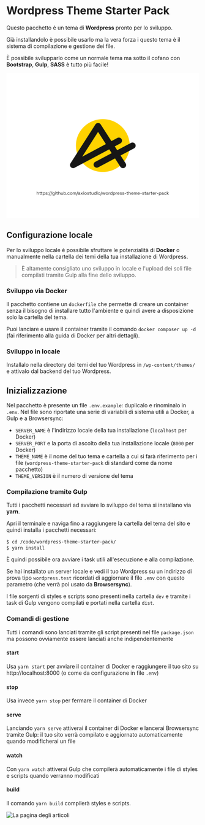 # Wordpress Theme Starter Pack

Questo pacchetto è un tema di **Wordpress** pronto per lo sviluppo.

Già installandolo è possibile usarlo ma la vera forza i questo tema è il sistema di compilazione e gestione dei file.

È possibile svilupparlo come un normale tema ma sotto il cofano con **Bootstrap**, **Gulp**, **SASS** è tutto più facile!

![](https://raw.githubusercontent.com/andrearufo/wordpress-theme-starter-pack/master/screenshot.png)

## Configurazione locale

Per lo sviluppo locale è possibile sfruttare le potenzialità di **Docker** o manualmente nella cartella dei temi della tua installazione di Wordpress.

>  È altamente consigliato uno sviluppo in locale e l'upload dei soli file compilati tramite Gulp alla fine dello sviluppo.

### Sviluppo via Docker

Il pacchetto contiene un `dockerfile` che permette di creare un container senza il bisogno di installare tutto l'ambiente e quindi avere a disposizione solo la cartella del tema.

Puoi lanciare e usare il container tramite il comando `docker composer up -d` (fai riferimento alla guida di Docker per altri dettagli).

### Sviluppo in locale

Installalo nella directory dei temi del tuo Wordpress in `/wp-content/themes/` e attivalo dal backend del tuo Wordpress.

## Inizializzazione

Nel pacchetto è presente un file `.env.example`: duplicalo e rinominalo in `.env`. Nel file sono riportate una serie di variabili di sistema utili a Docker, a Gulp e a Browsersync:

- `SERVER_NAME` è l'indirizzo locale della tua installazione (`localhost` per Docker)
- `SERVER_PORT` e la porta di ascolto della tua installazione locale (`8000` per Docker)
- `THEME_NAME` è il nome del tuo tema e cartella a cui si farà riferimento per i file (`wordpress-theme-starter-pack` di standard come da nome pacchetto)
- `THEME_VERSION` è il numero di versione del tema

### Compilazione tramite Gulp

Tutti i pacchetti necessari ad avviare lo sviluppo del tema si installano via **yarn**.

Apri il terminale e naviga fino a raggiungere la cartella del tema del sito e quindi installa i pacchetti necessari:

```
$ cd /code/wordpress-theme-starter-pack/
$ yarn install
```

È quindi possibile ora avviare i task utili all'esecuzione e alla compilazione.

Se hai installato un server locale e vedi il tuo Wordpress su un indirizzo di prova tipo `wordpress.test` ricordati di aggiornare il file `.env` con questo parametro (che verrà poi usato da **Browsersync**).

I file sorgenti di styles e scripts sono presenti nella cartella `dev` e tramite i task di Gulp vengono compilati e portati nella cartella `dist`.

### Comandi di gestione

Tutti i comandi sono lanciati tramite gli script presenti nel file `package.json` ma possono ovviamente essere lanciati anche indipendentemente

#### start

Usa `yarn start` per avviare il container di Docker e raggiungere il tuo sito su http://localhost:8000 (o come da configurazione in file `.env`)

#### stop

Usa invece `yarn stop` per fermare il container di Docker

#### serve

Lanciando `yarn serve` attiverai il container di Docker e lancerai Browsersync tramite Gulp: il tuo sito verrà compilato e aggiornato automaticamente quando modificherai un file

#### watch

Con `yarn watch` attiverai Gulp che compilerà automaticamente i file di styles e scripts quando verranno modificati

#### build

Il comando `yarn build` compilerà styles e scripts.

![La pagina degli articoli](https://i.ibb.co/hytL9XC/screencapture-wordpress-test-articoli-2020-10-18-00-08-10.png)
